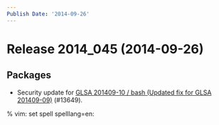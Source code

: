 ```yaml
---
Publish Date: '2014-09-26'
---
```


# Release 2014_045 (2014-09-26)

## Packages

- Security update for [GLSA 201409-10 / bash (Updated fix for GLSA 201409-09)](http://www.gentoo.org/security/en/glsa/glsa-201409-10.xml) (#13649).

% vim: set spell spelllang=en:
